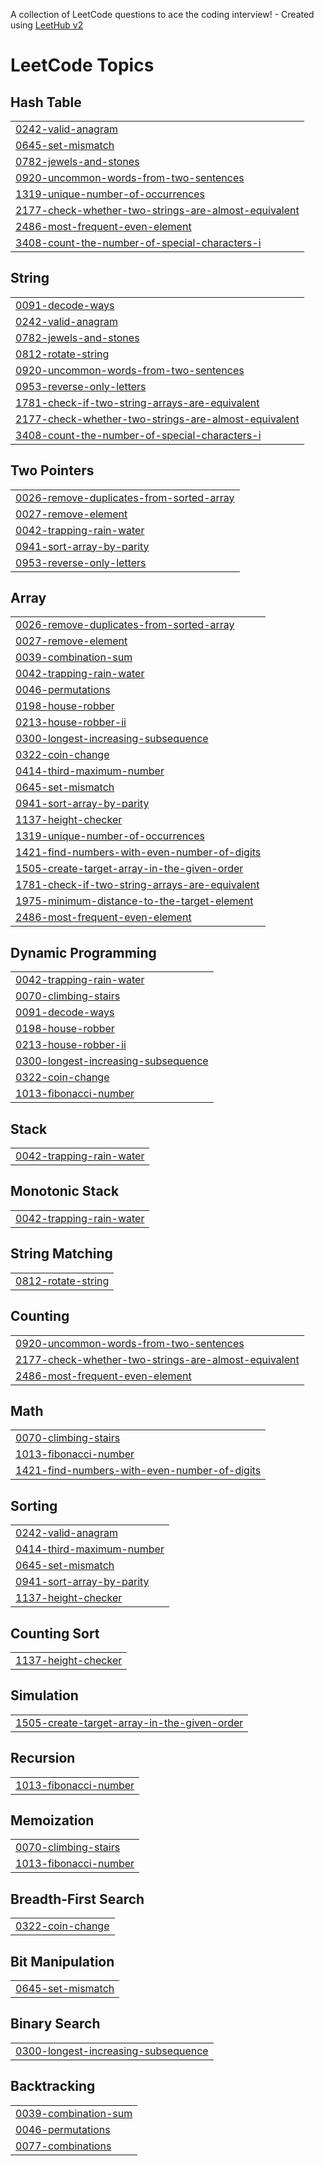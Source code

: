 A collection of LeetCode questions to ace the coding interview! - Created using [LeetHub v2](https://github.com/arunbhardwaj/LeetHub-2.0)
<!---LeetCode Topics Start-->
# LeetCode Topics
## Hash Table
|  |
| ------- |
| [0242-valid-anagram](https://github.com/IYYAPPAN10R/Leetcode-Solutions/tree/master/0242-valid-anagram) |
| [0645-set-mismatch](https://github.com/IYYAPPAN10R/Leetcode-Solutions/tree/master/0645-set-mismatch) |
| [0782-jewels-and-stones](https://github.com/IYYAPPAN10R/Leetcode-Solutions/tree/master/0782-jewels-and-stones) |
| [0920-uncommon-words-from-two-sentences](https://github.com/IYYAPPAN10R/Leetcode-Solutions/tree/master/0920-uncommon-words-from-two-sentences) |
| [1319-unique-number-of-occurrences](https://github.com/IYYAPPAN10R/Leetcode-Solutions/tree/master/1319-unique-number-of-occurrences) |
| [2177-check-whether-two-strings-are-almost-equivalent](https://github.com/IYYAPPAN10R/Leetcode-Solutions/tree/master/2177-check-whether-two-strings-are-almost-equivalent) |
| [2486-most-frequent-even-element](https://github.com/IYYAPPAN10R/Leetcode-Solutions/tree/master/2486-most-frequent-even-element) |
| [3408-count-the-number-of-special-characters-i](https://github.com/IYYAPPAN10R/Leetcode-Solutions/tree/master/3408-count-the-number-of-special-characters-i) |
## String
|  |
| ------- |
| [0091-decode-ways](https://github.com/IYYAPPAN10R/Leetcode-Solutions/tree/master/0091-decode-ways) |
| [0242-valid-anagram](https://github.com/IYYAPPAN10R/Leetcode-Solutions/tree/master/0242-valid-anagram) |
| [0782-jewels-and-stones](https://github.com/IYYAPPAN10R/Leetcode-Solutions/tree/master/0782-jewels-and-stones) |
| [0812-rotate-string](https://github.com/IYYAPPAN10R/Leetcode-Solutions/tree/master/0812-rotate-string) |
| [0920-uncommon-words-from-two-sentences](https://github.com/IYYAPPAN10R/Leetcode-Solutions/tree/master/0920-uncommon-words-from-two-sentences) |
| [0953-reverse-only-letters](https://github.com/IYYAPPAN10R/Leetcode-Solutions/tree/master/0953-reverse-only-letters) |
| [1781-check-if-two-string-arrays-are-equivalent](https://github.com/IYYAPPAN10R/Leetcode-Solutions/tree/master/1781-check-if-two-string-arrays-are-equivalent) |
| [2177-check-whether-two-strings-are-almost-equivalent](https://github.com/IYYAPPAN10R/Leetcode-Solutions/tree/master/2177-check-whether-two-strings-are-almost-equivalent) |
| [3408-count-the-number-of-special-characters-i](https://github.com/IYYAPPAN10R/Leetcode-Solutions/tree/master/3408-count-the-number-of-special-characters-i) |
## Two Pointers
|  |
| ------- |
| [0026-remove-duplicates-from-sorted-array](https://github.com/IYYAPPAN10R/Leetcode-Solutions/tree/master/0026-remove-duplicates-from-sorted-array) |
| [0027-remove-element](https://github.com/IYYAPPAN10R/Leetcode-Solutions/tree/master/0027-remove-element) |
| [0042-trapping-rain-water](https://github.com/IYYAPPAN10R/Leetcode-Solutions/tree/master/0042-trapping-rain-water) |
| [0941-sort-array-by-parity](https://github.com/IYYAPPAN10R/Leetcode-Solutions/tree/master/0941-sort-array-by-parity) |
| [0953-reverse-only-letters](https://github.com/IYYAPPAN10R/Leetcode-Solutions/tree/master/0953-reverse-only-letters) |
## Array
|  |
| ------- |
| [0026-remove-duplicates-from-sorted-array](https://github.com/IYYAPPAN10R/Leetcode-Solutions/tree/master/0026-remove-duplicates-from-sorted-array) |
| [0027-remove-element](https://github.com/IYYAPPAN10R/Leetcode-Solutions/tree/master/0027-remove-element) |
| [0039-combination-sum](https://github.com/IYYAPPAN10R/Leetcode-Solutions/tree/master/0039-combination-sum) |
| [0042-trapping-rain-water](https://github.com/IYYAPPAN10R/Leetcode-Solutions/tree/master/0042-trapping-rain-water) |
| [0046-permutations](https://github.com/IYYAPPAN10R/Leetcode-Solutions/tree/master/0046-permutations) |
| [0198-house-robber](https://github.com/IYYAPPAN10R/Leetcode-Solutions/tree/master/0198-house-robber) |
| [0213-house-robber-ii](https://github.com/IYYAPPAN10R/Leetcode-Solutions/tree/master/0213-house-robber-ii) |
| [0300-longest-increasing-subsequence](https://github.com/IYYAPPAN10R/Leetcode-Solutions/tree/master/0300-longest-increasing-subsequence) |
| [0322-coin-change](https://github.com/IYYAPPAN10R/Leetcode-Solutions/tree/master/0322-coin-change) |
| [0414-third-maximum-number](https://github.com/IYYAPPAN10R/Leetcode-Solutions/tree/master/0414-third-maximum-number) |
| [0645-set-mismatch](https://github.com/IYYAPPAN10R/Leetcode-Solutions/tree/master/0645-set-mismatch) |
| [0941-sort-array-by-parity](https://github.com/IYYAPPAN10R/Leetcode-Solutions/tree/master/0941-sort-array-by-parity) |
| [1137-height-checker](https://github.com/IYYAPPAN10R/Leetcode-Solutions/tree/master/1137-height-checker) |
| [1319-unique-number-of-occurrences](https://github.com/IYYAPPAN10R/Leetcode-Solutions/tree/master/1319-unique-number-of-occurrences) |
| [1421-find-numbers-with-even-number-of-digits](https://github.com/IYYAPPAN10R/Leetcode-Solutions/tree/master/1421-find-numbers-with-even-number-of-digits) |
| [1505-create-target-array-in-the-given-order](https://github.com/IYYAPPAN10R/Leetcode-Solutions/tree/master/1505-create-target-array-in-the-given-order) |
| [1781-check-if-two-string-arrays-are-equivalent](https://github.com/IYYAPPAN10R/Leetcode-Solutions/tree/master/1781-check-if-two-string-arrays-are-equivalent) |
| [1975-minimum-distance-to-the-target-element](https://github.com/IYYAPPAN10R/Leetcode-Solutions/tree/master/1975-minimum-distance-to-the-target-element) |
| [2486-most-frequent-even-element](https://github.com/IYYAPPAN10R/Leetcode-Solutions/tree/master/2486-most-frequent-even-element) |
## Dynamic Programming
|  |
| ------- |
| [0042-trapping-rain-water](https://github.com/IYYAPPAN10R/Leetcode-Solutions/tree/master/0042-trapping-rain-water) |
| [0070-climbing-stairs](https://github.com/IYYAPPAN10R/Leetcode-Solutions/tree/master/0070-climbing-stairs) |
| [0091-decode-ways](https://github.com/IYYAPPAN10R/Leetcode-Solutions/tree/master/0091-decode-ways) |
| [0198-house-robber](https://github.com/IYYAPPAN10R/Leetcode-Solutions/tree/master/0198-house-robber) |
| [0213-house-robber-ii](https://github.com/IYYAPPAN10R/Leetcode-Solutions/tree/master/0213-house-robber-ii) |
| [0300-longest-increasing-subsequence](https://github.com/IYYAPPAN10R/Leetcode-Solutions/tree/master/0300-longest-increasing-subsequence) |
| [0322-coin-change](https://github.com/IYYAPPAN10R/Leetcode-Solutions/tree/master/0322-coin-change) |
| [1013-fibonacci-number](https://github.com/IYYAPPAN10R/Leetcode-Solutions/tree/master/1013-fibonacci-number) |
## Stack
|  |
| ------- |
| [0042-trapping-rain-water](https://github.com/IYYAPPAN10R/Leetcode-Solutions/tree/master/0042-trapping-rain-water) |
## Monotonic Stack
|  |
| ------- |
| [0042-trapping-rain-water](https://github.com/IYYAPPAN10R/Leetcode-Solutions/tree/master/0042-trapping-rain-water) |
## String Matching
|  |
| ------- |
| [0812-rotate-string](https://github.com/IYYAPPAN10R/Leetcode-Solutions/tree/master/0812-rotate-string) |
## Counting
|  |
| ------- |
| [0920-uncommon-words-from-two-sentences](https://github.com/IYYAPPAN10R/Leetcode-Solutions/tree/master/0920-uncommon-words-from-two-sentences) |
| [2177-check-whether-two-strings-are-almost-equivalent](https://github.com/IYYAPPAN10R/Leetcode-Solutions/tree/master/2177-check-whether-two-strings-are-almost-equivalent) |
| [2486-most-frequent-even-element](https://github.com/IYYAPPAN10R/Leetcode-Solutions/tree/master/2486-most-frequent-even-element) |
## Math
|  |
| ------- |
| [0070-climbing-stairs](https://github.com/IYYAPPAN10R/Leetcode-Solutions/tree/master/0070-climbing-stairs) |
| [1013-fibonacci-number](https://github.com/IYYAPPAN10R/Leetcode-Solutions/tree/master/1013-fibonacci-number) |
| [1421-find-numbers-with-even-number-of-digits](https://github.com/IYYAPPAN10R/Leetcode-Solutions/tree/master/1421-find-numbers-with-even-number-of-digits) |
## Sorting
|  |
| ------- |
| [0242-valid-anagram](https://github.com/IYYAPPAN10R/Leetcode-Solutions/tree/master/0242-valid-anagram) |
| [0414-third-maximum-number](https://github.com/IYYAPPAN10R/Leetcode-Solutions/tree/master/0414-third-maximum-number) |
| [0645-set-mismatch](https://github.com/IYYAPPAN10R/Leetcode-Solutions/tree/master/0645-set-mismatch) |
| [0941-sort-array-by-parity](https://github.com/IYYAPPAN10R/Leetcode-Solutions/tree/master/0941-sort-array-by-parity) |
| [1137-height-checker](https://github.com/IYYAPPAN10R/Leetcode-Solutions/tree/master/1137-height-checker) |
## Counting Sort
|  |
| ------- |
| [1137-height-checker](https://github.com/IYYAPPAN10R/Leetcode-Solutions/tree/master/1137-height-checker) |
## Simulation
|  |
| ------- |
| [1505-create-target-array-in-the-given-order](https://github.com/IYYAPPAN10R/Leetcode-Solutions/tree/master/1505-create-target-array-in-the-given-order) |
## Recursion
|  |
| ------- |
| [1013-fibonacci-number](https://github.com/IYYAPPAN10R/Leetcode-Solutions/tree/master/1013-fibonacci-number) |
## Memoization
|  |
| ------- |
| [0070-climbing-stairs](https://github.com/IYYAPPAN10R/Leetcode-Solutions/tree/master/0070-climbing-stairs) |
| [1013-fibonacci-number](https://github.com/IYYAPPAN10R/Leetcode-Solutions/tree/master/1013-fibonacci-number) |
## Breadth-First Search
|  |
| ------- |
| [0322-coin-change](https://github.com/IYYAPPAN10R/Leetcode-Solutions/tree/master/0322-coin-change) |
## Bit Manipulation
|  |
| ------- |
| [0645-set-mismatch](https://github.com/IYYAPPAN10R/Leetcode-Solutions/tree/master/0645-set-mismatch) |
## Binary Search
|  |
| ------- |
| [0300-longest-increasing-subsequence](https://github.com/IYYAPPAN10R/Leetcode-Solutions/tree/master/0300-longest-increasing-subsequence) |
## Backtracking
|  |
| ------- |
| [0039-combination-sum](https://github.com/IYYAPPAN10R/Leetcode-Solutions/tree/master/0039-combination-sum) |
| [0046-permutations](https://github.com/IYYAPPAN10R/Leetcode-Solutions/tree/master/0046-permutations) |
| [0077-combinations](https://github.com/IYYAPPAN10R/Leetcode-Solutions/tree/master/0077-combinations) |
<!---LeetCode Topics End-->